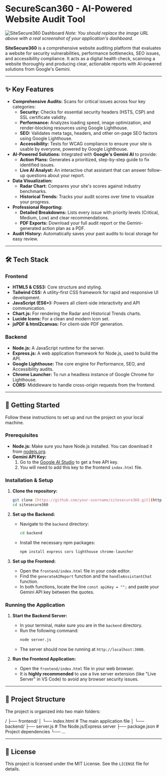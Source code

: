 # SecureScan360 - AI-Powered Website Audit Tool

![SiteSecure360 Dashboard](https://i.imgur.com/your-screenshot-url.png) 
*Note: You should replace the image URL above with a real screenshot of your application's dashboard.*

**SiteSecure360** is a comprehensive website auditing platform that evaluates a website for security vulnerabilities, performance bottlenecks, SEO issues, and accessibility compliance. It acts as a digital health check, scanning a website thoroughly and producing clear, actionable reports with AI-powered solutions from Google's Gemini.

---

## ✨ Key Features

* **Comprehensive Audits:** Scans for critical issues across four key categories:
    * **Security:** Checks for essential security headers (HSTS, CSP) and SSL certificate validity.
    * **Performance:** Analyzes loading speed, image optimization, and render-blocking resources using Google Lighthouse.
    * **SEO:** Validates meta tags, headers, and other on-page SEO factors using Google Lighthouse.
    * **Accessibility:** Tests for WCAG compliance to ensure your site is usable by everyone, powered by Google Lighthouse.
* **AI-Powered Solutions:** Integrated with **Google's Gemini AI** to provide:
    * **Action Plans:** Generates a prioritized, step-by-step guide to fix identified issues.
    * **Live AI Analyst:** An interactive chat assistant that can answer follow-up questions about your report.
* **Data Visualization:**
    * **Radar Chart:** Compares your site's scores against industry benchmarks.
    * **Historical Trends:** Tracks your audit scores over time to visualize your progress.
* **Professional Reporting:**
    * **Detailed Breakdowns:** Lists every issue with priority levels (Critical, Medium, Low) and clear recommendations.
    * **PDF Exports:** Download your full audit report or the Gemini-generated action plan as a PDF.
* **Audit History:** Automatically saves your past audits to local storage for easy review.

---

## 🛠️ Tech Stack

### Frontend
* **HTML5 & CSS3:** Core structure and styling.
* **Tailwind CSS:** A utility-first CSS framework for rapid and responsive UI development.
* **JavaScript (ES6+):** Powers all client-side interactivity and API communication.
* **Chart.js:** For rendering the Radar and Historical Trends charts.
* **Lucide Icons:** For a clean and modern icon set.
* **jsPDF & html2canvas:** For client-side PDF generation.

### Backend
* **Node.js:** A JavaScript runtime for the server.
* **Express.js:** A web application framework for Node.js, used to build the API.
* **Google Lighthouse:** The core engine for Performance, SEO, and Accessibility audits.
* **Chrome Launcher:** To run a headless instance of Google Chrome for Lighthouse.
* **CORS:** Middleware to handle cross-origin requests from the frontend.

---

## 🚀 Getting Started

Follow these instructions to set up and run the project on your local machine.

### Prerequisites

* **Node.js:** Make sure you have Node.js installed. You can download it from [nodejs.org](https://nodejs.org/).
* **Gemini API Key:**
    1.  Go to the [Google AI Studio](https://aistudio.google.com/app/apikey) to get a free API key.
    2.  You will need to add this key to the frontend `index.html` file.

### Installation & Setup

1.  **Clone the repository:**
    ```bash
    git clone [https://github.com/your-username/sitesecure360.git](https://github.com/your-username/sitesecure360.git)
    cd sitesecure360
    ```

2.  **Set up the Backend:**
    * Navigate to the `backend` directory:
        ```bash
        cd backend
        ```
    * Install the necessary npm packages:
        ```bash
        npm install express cors lighthouse chrome-launcher
        ```

3.  **Set up the Frontend:**
    * Open the `frontend/index.html` file in your code editor.
    * Find the `generateAIReport` function and the `handleAssistantChat` function.
    * In both functions, locate the line `const apiKey = "";` and paste your Gemini API key between the quotes.

### Running the Application

1.  **Start the Backend Server:**
    * In your terminal, make sure you are in the `backend` directory.
    * Run the following command:
        ```bash
        node server.js
        ```
    * The server should now be running at `http://localhost:3000`.

2.  **Run the Frontend Application:**
    * Open the `frontend/index.html` file in your web browser.
    * It is **highly recommended** to use a live server extension (like "Live Server" in VS Code) to avoid any browser security issues.

---

## 📂 Project Structure

The project is organized into two main folders:


/
├── frontend/
│   └── index.html      # The main application file
│
└── backend/
├── server.js       # The Node.js/Express server
├── package.json    # Project dependencies
└── ...


---

## 📄 License

This project is licensed under the MIT License. See the `LICENSE` file for details.
